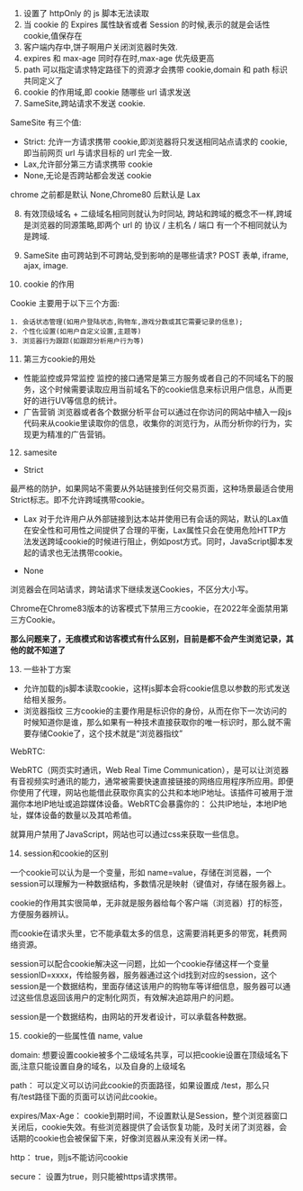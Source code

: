 1. 设置了 httpOnly 的 js 脚本无法读取
2. 当 cookie 的 Expires 属性缺省或者 Session 的时候,表示的就是会话性 cookie,值保存在
3. 客户端内存中,饼子啊用户关闭浏览器时失效.
4. expires 和 max-age 同时存在时,max-age 优先级更高
5. path 可以指定请求特定路径下的资源才会携带 cookie,domain 和 path 标识共同定义了
6. cookie 的作用域,即 cookie 随哪些 url 请求发送
7. SameSite,跨站请求不发送 cookie.

SameSite 有三个值:

- Strict: 允许一方请求携带 cookie,即浏览器将只发送相同站点请求的 cookie,即当前网页 url 与请求目标的 url 完全一致.
- Lax,允许部分第三方请求携带 cookie
- None,无论是否跨站都会发送 cookie

chrome 之前都是默认 None,Chrome80 后默认是 Lax

8. 有效顶级域名 + 二级域名相同则就认为时同站, 跨站和跨域的概念不一样,跨域是浏览器的同源策略,即两个 url 的 协议 / 主机名 / 端口 有一个不相同就认为是跨域.
9. SameSite 由可跨站到不可跨站,受到影响的是哪些请求? POST 表单, iframe, ajax, image.

10. cookie 的作用

Cookie 主要用于以下三个方面:

    1. 会话状态管理(如用户登陆状态,购物车,游戏分数或其它需要记录的信息);
    2. 个性化设置(如用户自定义设置,主题等)
    3. 浏览器行为跟踪(如跟踪分析用户行为等)


11. 第三方cookie的用处

- 性能监控或异常监控
监控的接口通常是第三方服务或者自己的不同域名下的服务，这个时候需要读取应用当前域名下的cookie信息来标识用户信息，从而更好的进行UV等信息的统计。
- 广告营销
浏览器或者各个数据分析平台可以通过在你访问的网站中植入一段js代码来从cookie里读取你的信息，收集你的浏览行为，从而分析你的行为，实现更为精准的广告营销。

12. samesite

- Strict

最严格的防护，如果网站不需要从外站链接到任何交易页面，这种场景最适合使用Strict标志。即不允许跨域携带cookie。

- Lax
对于允许用户从外部链接到达本站并使用已有会话的网站，默认的Lax值在安全性和可用性之间提供了合理的平衡，Lax属性只会在使用危险HTTP方法发送跨域cookie的时候进行阻止，例如post方式。同时，JavaScript脚本发起的请求也无法携带cookie。

- None

浏览器会在同站请求，跨站请求下继续发送Cookies，不区分大小写。

Chrome在Chrome83版本的访客模式下禁用三方cookie，在2022年全面禁用第三方Cookie。

**那么问题来了，无痕模式和访客模式有什么区别，目前是都不会产生浏览记录，其他的就不知道了**

13. 一些补丁方案

- 允许加载的js脚本读取cookie，这样js脚本会将cookie信息以参数的形式发送给相关服务。
- 浏览器指纹
三方cookie的主要作用是标识你的身份，从而在你下一次访问的时候知道你是谁，那么如果有一种技术直接获取你的唯一标识时，那么就不需要存储Cookie了，这个技术就是“浏览器指纹”

WebRTC:

WebRTC（网页实时通讯，Web Real Time Communication），是可以让浏览器有音视频实时通讯的能力，通常被需要快速直接链接的网络应用程序所应用。即便你使用了代理，网站也能借此获取你真实的公共和本地IP地址。该插件可被用于泄漏你本地IP地址或追踪媒体设备。WebRTC会暴露你的： 公共IP地址，本地IP地址，媒体设备的数量以及其哈希值。

就算用户禁用了JavaScript，网站也可以通过css来获取一些信息。

14. session和cookie的区别

一个cookie可以认为是一个变量，形如 name=value，存储在浏览器，一个session可以理解为一种数据结构，多数情况是映射（键值对，存储在服务器上。

cookie的作用其实很简单，无非就是服务器给每个客户端（浏览器）打的标签，方便服务器辨认。

而cookie在请求头里，它不能承载太多的信息，这需要消耗更多的带宽，耗费网络资源。

session可以配合cookie解决这一问题，比如一个cookie存储这样一个变量sessionID=xxxx，传给服务器，服务器通过这个id找到对应的session，这个session是一个数据结构，里面存储这该用户的购物车等详细信息，服务器可以通过这些信息返回该用户的定制化网页，有效解决追踪用户的问题。

session是一个数据结构，由网站的开发者设计，可以承载各种数据。

15. cookie的一些属性值
name, value

domain: 想要设置cookie被多个二级域名共享，可以把cookie设置在顶级域名下面,注意只能设置自身的域名，以及自身的上级域名

path： 可以定义可以访问此cookie的页面路径，如果设置成 /test，那么只有/test路径下面的页面可以访问此cookie。

expires/Max-Age： cookie到期时间，不设置默认是Session，整个浏览器窗口关闭后，cookie失效。有些浏览器提供了会话恢复功能，及时关闭了浏览器，会话期的cookie也会被保留下来，好像浏览器从来没有关闭一样。

http： true，则js不能访问cookie

secure： 设置为true，则只能被https请求携带。






